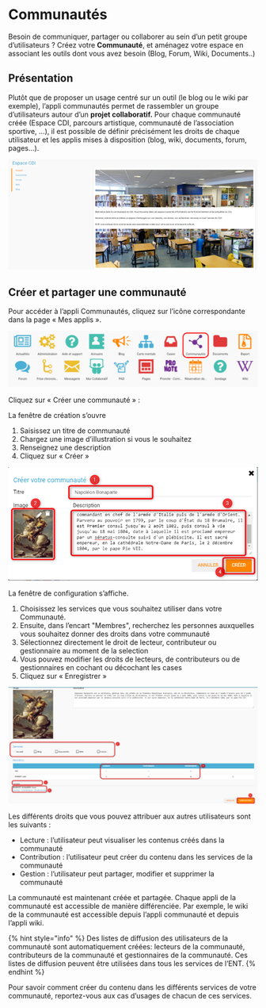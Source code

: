 # Communautés

Besoin de communiquer, partager ou collaborer au sein d’un petit groupe d’utilisateurs ? Créez votre **Communauté**, et aménagez votre espace en associant les outils dont vous avez besoin \(Blog, Forum, Wiki, Documents..\)

## Présentation

Plutôt que de proposer un usage centré sur un outil \(le blog ou le wiki par exemple\), l’appli communautés permet de rassembler un groupe d’utilisateurs autour d’un **projet collaboratif.** Pour chaque communauté créée \(Espace CDI, parcours artistique, communauté de l’association sportive, …\), il est possible de définir précisément les droits de chaque utilisateur et les applis mises à disposition \(blog, wiki, documents, forum, pages…\).

![](.gitbook/assets/communaut_pres-convertimage.png)

## Créer et partager une communauté

Pour accéder à l’appli Communautés, cliquez sur l’icône correspondante dans la page « Mes applis ».

![](.gitbook/assets/mes_applis_3-1024x231.png)

Cliquez sur « Créer une communauté » :

La fenêtre de création s’ouvre

1. Saisissez un titre de communauté
2. Chargez une image d’illustration si vous le souhaitez
3. Renseignez une description
4. Cliquez sur « Créer »

![](.gitbook/assets/communaute-creation.png)

La fenêtre de configuration s’affiche.

1. Choisissez les services que vous souhaitez utiliser dans votre Communauté.
2. Ensuite, dans l’encart "Membres", recherchez les personnes auxquelles vous souhaitez donner des droits dans votre communauté
3. Sélectionnez directement le droit de lecteur, contributeur ou gestionnaire au moment de la selection
4. Vous pouvez modifier les droits de lecteurs, de contributeurs ou de gestionnaires en cochant ou décochant les cases
5. Cliquez sur « Enregistrer »

![](.gitbook/assets/communaute-partage-the-one.png)

Les différents droits que vous pouvez attribuer aux autres utilisateurs sont les suivants :

* Lecture : l’utilisateur peut visualiser les contenus créés dans la communauté
* Contribution : l’utilisateur peut créer du contenu dans les services de la communauté
* Gestion : l’utilisateur peut partager, modifier et supprimer la communauté

La communauté est maintenant créée et partagée. Chaque appli de la communauté est accessible de manière différenciée. Par exemple, le wiki de la communauté est accessible depuis l’appli communauté et depuis l’appli wiki.

{% hint style="info" %}
Des listes de diffusion des utilisateurs de la communauté sont automatiquement créées: lecteurs de la communauté, contributeurs de la communauté et gestionnaires de la communauté. Ces listes de diffusion peuvent être utilisées dans tous les services de l’ENT.
{% endhint %}

Pour savoir comment créer du contenu dans les différents services de votre communauté, reportez-vous aux cas d’usages de chacun de ces services.

